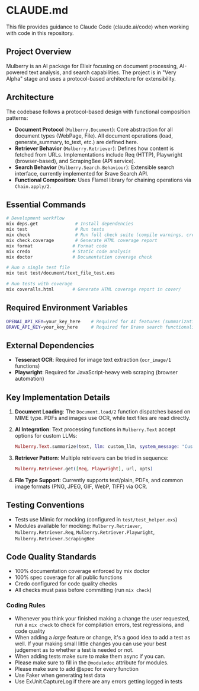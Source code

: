 # CLAUDE.md

This file provides guidance to Claude Code (claude.ai/code) when working with code in this repository.

## Project Overview

Mulberry is an AI package for Elixir focusing on document processing, AI-powered text analysis, and search capabilities. The project is in "Very Alpha" stage and uses a protocol-based architecture for extensibility.

## Architecture

The codebase follows a protocol-based design with functional composition patterns:

- **Document Protocol** (`Mulberry.Document`): Core abstraction for all document types (WebPage, File). All document operations (load, generate_summary, to_text, etc.) are defined here.
- **Retriever Behavior** (`Mulberry.Retriever`): Defines how content is fetched from URLs. Implementations include Req (HTTP), Playwright (browser-based), and ScrapingBee (API service).
- **Search Behavior** (`Mulberry.Search.Behaviour`): Extensible search interface, currently implemented for Brave Search API.
- **Functional Composition**: Uses Flamel library for chaining operations via `Chain.apply/2`.

## Essential Commands

```bash
# Development workflow
mix deps.get              # Install dependencies
mix test                  # Run tests
mix check                 # Run full check suite (compile warnings, credo, doctor, tests, coverage)
mix check.coverage        # Generate HTML coverage report
mix format               # Format code
mix credo                # Static code analysis
mix doctor               # Documentation coverage check

# Run a single test file
mix test test/document/text_file_test.exs

# Run tests with coverage
mix coveralls.html       # Generate HTML coverage report in cover/
```

## Required Environment Variables

```bash
OPENAI_API_KEY=your_key_here    # Required for AI features (summarization, title generation)
BRAVE_API_KEY=your_key_here     # Required for Brave search functionality
```

## External Dependencies

- **Tesseract OCR**: Required for image text extraction (`ocr_image/1` functions)
- **Playwright**: Required for JavaScript-heavy web scraping (browser automation)

## Key Implementation Details

1. **Document Loading**: The `Document.load/2` function dispatches based on MIME type. PDFs and images use OCR, while text files are read directly.

2. **AI Integration**: Text processing functions in `Mulberry.Text` accept options for custom LLMs:
   ```elixir
   Mulberry.Text.summarize(text, llm: custom_llm, system_message: "Custom prompt")
   ```

3. **Retriever Pattern**: Multiple retrievers can be tried in sequence:
   ```elixir
   Mulberry.Retriever.get([Req, Playwright], url, opts)
   ```

4. **File Type Support**: Currently supports text/plain, PDFs, and common image formats (PNG, JPEG, GIF, WebP, TIFF) via OCR.

## Testing Conventions

- Tests use Mimic for mocking (configured in `test/test_helper.exs`)
- Modules available for mocking: `Mulberry.Retriever`, `Mulberry.Retriever.Req`, `Mulberry.Retriever.Playwright`, `Mulberry.Retriever.ScrapingBee`

## Code Quality Standards

- 100% documentation coverage enforced by mix doctor
- 100% spec coverage for all public functions
- Credo configured for code quality checks
- All checks must pass before committing (run `mix check`)


### Coding Rules

- Whenever you think your finished making a change the user requested, run a `mix check` to check for compilation errors, test regressions, and code quality
- When adding a *large* feature or change, it's a good idea to add a test as well. If your making small little changes
you can use your best judgement as to whether a test is needed or not.
- When adding tests make sure to make them async if you can.
- Please make sure to fill in the `@moduledoc` attribute for modules.
- Please make sure to add @spec for every function
- Use Faker when generating test data
- Use ExUnit.CaptureLog if there are any errors getting logged in tests
